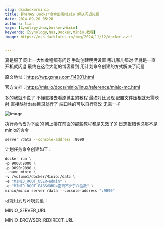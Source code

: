 ```yaml
---
slug: dsmdockerminio
title: 群晖NAS Docker命令部署Minio 解决闪退问题
date: 2024-09-20 05:28
authors: lian
tags: [Synology,Nas,Docker,Minio]
keywords: [Synology,Nas,Docker,Minio,教程]
image: https://oss.darklotus.cn/img/2024/11/12/docker.avif


---
```


真是服了 网上一大堆教程都有问题 手动创建明明设置 哪儿哪儿都对 但就是一直开机就闪退 最终在这位大佬的博客看到 用计划命令创建的方式解决了问题

<!-- truncate -->



原文地址：https://wp.gxnas.com/14001.html

官方文档：https://min.io/docs/minio/linux/reference/minio-mc.html

多的我就不说了 不懂直接去看原博主的教程 最终对比发现 配置文件压根就无需映射
直接映射data目录就行了 端口啥的可以自行修改 无需一样

![image](https://i.darklotus.cn/2024/8ph9pt.webp)


执行命令改为下面的 网上排在前面的那些教程都是失效了的 日志报错也说那不是minio的命令
```bash
server /data --console-address :9090
```

计划任务命令创建如下：

```dockerfile
docker run \
-p 9000:9000 \
-p 9090:9090 \
--name minio \
-v /volume1/docker/Minio:/data \
-e "MINIO_ROOT_USER=admin" \
-e "MINIO_ROOT_PASSWORD=密码不少于八位数" \
minio/minio server /data --console-address ":9090"
```



可能用到的环境变量：

MINIO_SERVER_URL

MINIO_BROWSER_REDIRECT_URL